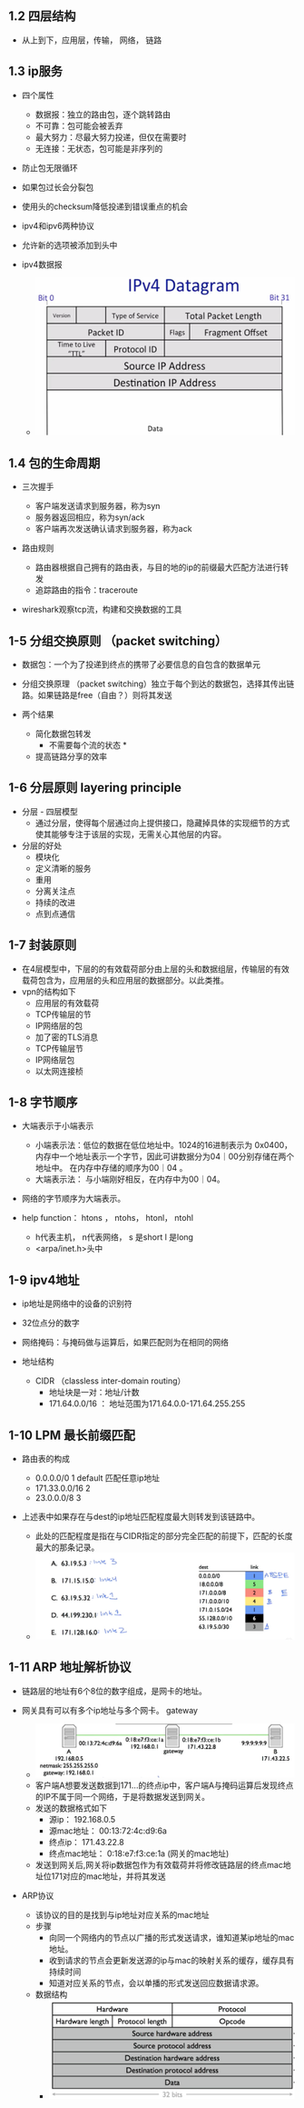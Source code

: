 ## 1.2 四层结构
* 从上到下，应用层，传输， 网络， 链路

## 1.3 ip服务
* 四个属性
    * 数据报：独立的路由包，逐个跳转路由
    * 不可靠：包可能会被丢弃
    * 最大努力：尽最大努力投递，但仅在需要时
    * 无连接：无状态，包可能是非序列的

* 防止包无限循环
* 如果包过长会分裂包
* 使用头的checksum降低投递到错误重点的机会
* ipv4和ipv6两种协议
* 允许新的选项被添加到头中
* ipv4数据报
    * ![ipv4数据报](images/ipv4数据报.png)

## 1.4 包的生命周期
* 三次握手
    * 客户端发送请求到服务器，称为syn
    * 服务器返回相应，称为syn/ack
    * 客户端再次发送确认请求到服务器，称为ack

* 路由规则
    * 路由器根据自己拥有的路由表，与目的地的ip的前缀最大匹配方法进行转发
    * 追踪路由的指令：traceroute

* wireshark观察tcp流，构建和交换数据的工具

## 1-5 分组交换原则 （packet switching）
* 数据包：一个为了投递到终点的携带了必要信息的自包含的数据单元
* 分组交换原理 （packet switching）独立于每个到达的数据包，选择其传出链路。如果链路是free（自由？）则将其发送

* 两个结果
    * 简化数据包转发
        * 不需要每个流的状态
            * 
    * 提高链路分享的效率

## 1-6 分层原则 layering principle
* 分层 - 四层模型
    * 通过分层，使得每个层通过向上提供接口，隐藏掉具体的实现细节的方式使其能够专注于该层的实现，无需关心其他层的内容。
* 分层的好处
    * 模块化
    * 定义清晰的服务
    * 重用
    * 分离关注点
    * 持续的改进
    * 点到点通信

## 1-7 封装原则
* 在4层模型中，下层的的有效载荷部分由上层的头和数据组层，传输层的有效载荷包含为，应用层的头和应用层的数据部分。以此类推。
* vpn的结构如下
    * 应用层的有效载荷
    * TCP传输层的节
    * IP网络层的包
    * 加了密的TLS消息
    * TCP传输层节
    * IP网络层包
    * 以太网连接桢

## 1-8 字节顺序
* 大端表示于小端表示
    * 小端表示法：低位的数据在低位地址中。1024的16进制表示为 0x0400， 内存中一个地址表示一个字节，因此可讲数据分为04｜00分别存储在两个地址中。 在内存中存储的顺序为00｜04 。
    * 大端表示法： 与小端刚好相反，在内存中为00｜04。

* 网络的字节顺序为大端表示。

* help function： htons ， ntohs， htonl， ntohl
    * h代表主机， n代表网络， s 是short l 是long
    * <arpa/inet.h>头中

## 1-9 ipv4地址
* ip地址是网络中的设备的识别符
* 32位点分的数字
* 网络掩码：与掩码做与运算后，如果匹配则为在相同的网络

* 地址结构
    * CIDR （classless inter-domain routing）
        * 地址块是一对：地址/计数 
        * 171.64.0.0/16 ： 地址范围为171.64.0.0-171.64.255.255

## 1-10 LPM 最长前缀匹配
* 路由表的构成
    * 0.0.0.0/0       1  default  匹配任意ip地址
    * 171.33.0.0/16   2  
    * 23.0.0.0/8      3

* 上述表中如果存在与dest的ip地址匹配程度最大则转发到该链路中。
    * 此处的匹配程度是指在与CIDR指定的部分完全匹配的前提下，匹配的长度最大的那条记录。
    * ![最长匹配前缀示例](images/最长匹配前缀示例.png)

## 1-11 ARP 地址解析协议
* 链路层的地址有6个8位的数字组成，是网卡的地址。
* 网关具有可以有多个ip地址与多个网卡。 gateway
    * ![网关示意图](images/网关示意图.png)
    * 客户端A想要发送数据到171...的终点ip中，客户端A与掩码运算后发现终点的IP不属于同一个网络，于是将数据发送到网关。
    * 发送的数据格式如下
        * 源ip： 192.168.0.5
        * 源mac地址： 00:13:72:4c:d9:6a
        * 终点ip： 171.43.22.8
        * 终点mac地址： 0:18:e7:f3:ce:1a (网关的mac地址)
    * 发送到网关后,网关将ip数据包作为有效载荷并将修改链路层的终点mac地址位171对应的mac地址，并将其发送

* ARP协议
    * 该协议的目的是找到与ip地址对应关系的mac地址
    * 步骤
        * 向同一个网络内的节点以广播的形式发送请求，谁知道某ip地址的mac地址。
        * 收到请求的节点会更新发送源的ip与mac的映射关系的缓存，缓存具有持续时间
        * 知道对应关系的节点，会以单播的形式发送回应数据请求源。
    * 数据结构
        * ![ARP数据结构](images/ARP数据结构.png)
